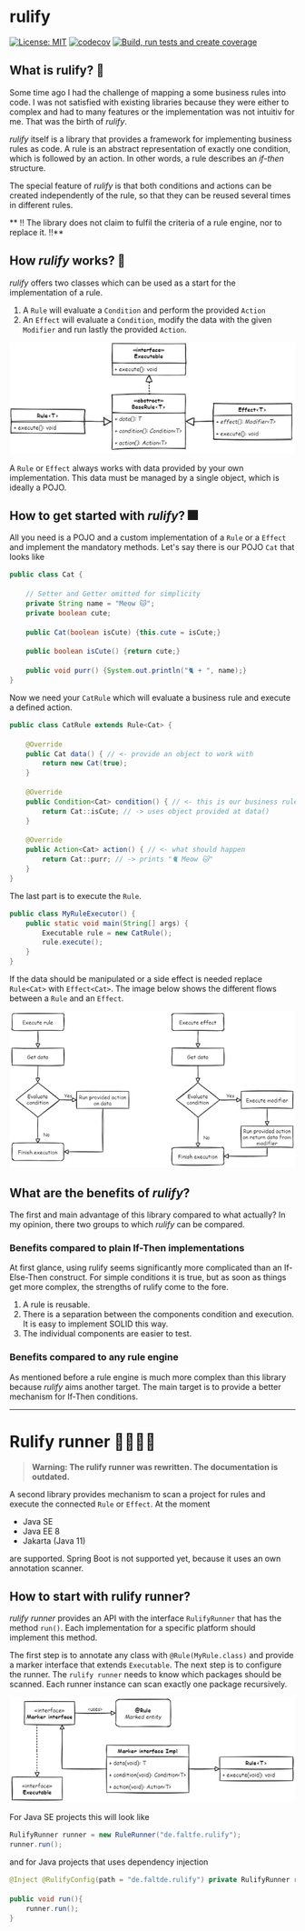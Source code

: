 # rulify

[![License: MIT](https://img.shields.io/badge/License-MIT-yellow.svg)](https://opensource.org/licenses/MIT)
[![codecov](https://codecov.io/gh/faltfe/rulify/branch/develop/graph/badge.svg?token=8KSNJFNNFU)](https://codecov.io/gh/faltfe/rulify)
[![Build, run tests and create coverage](https://github.com/faltfe/rulify/actions/workflows/build-test-coverage.yml/badge.svg)](https://github.com/faltfe/rulify/actions/workflows/build-test-coverage.yml)

## What is rulify? 🤔

Some time ago I had the challenge of mapping a some business rules into code. I
was not satisfied with existing libraries because they were either to complex
and had to many features or the implementation was not intuitiv for me. That was
the birth of _rulify_.

_rulify_ itself is a library that provides a framework for implementing
business rules as code. A rule is an abstract representation of exactly one 
condition, which is followed by an action. In other words, a rule describes 
an _if-then_ structure.

The special feature of _rulify_ is that both conditions and actions can be
created independently of the rule, so that they can be reused several times in
different rules.

** ‼ The library does not claim to fulfil the criteria of a rule engine, 
nor to replace it. ‼**

## How _rulify_ works? 🔨

_rulify_ offers two classes which can be used as a start for the implementation
of a rule.

1. A `Rule` will evaluate a `Condition` and perform the provided `Action`
2. An `Effect` will evaluate a `Condition`, modify the data with the given
   `Modifier` and run lastly the provided `Action`.

![rulify-api-uml](assets/rulify-api-uml.png)

A `Rule` or `Effect` always works with data provided by your own implementation.
This data must be managed by a single object, which is ideally a POJO.

## How to get started with _rulify_? 🎆

All you need is a POJO and a custom implementation of a `Rule` or a `Effect`
and implement the mandatory methods. Let's say there is our POJO `Cat` that
looks like

```java
public class Cat {

    // Setter and Getter omitted for simplicity
    private String name = "Meow 🐱";
    private boolean cute;

    public Cat(boolean isCute) {this.cute = isCute;}

    public boolean isCute() {return cute;}

    public void purr() {System.out.println("🐈 + ", name);}
}
```

Now we need your `CatRule` which will evaluate a business rule and execute a 
defined action.

```java
public class CatRule extends Rule<Cat> {

    @Override
    public Cat data() { // <- provide an object to work with
        return new Cat(true);
    }

    @Override
    public Condition<Cat> condition() { // <- this is our business rule
        return Cat::isCute; // -> uses object provided at data()
    }

    @Override
    public Action<Cat> action() { // <- what should happen
        return Cat::purr; // -> prints "🐈 Meow 🐱"
    }
}
```

The last part is to execute the `Rule`.

```java
public class MyRuleExecutor() {
    public static void main(String[] args) {
        Executable rule = new CatRule();
        rule.execute();
    }
}
```

If the data should be manipulated or a side effect is needed replace 
`Rule<Cat>` with `Effect<Cat>`. The image below shows the different flows 
between a `Rule` and an `Effect`.

![rulify-rule-effect-flow](assets/rulify-rule-effect-flow.drawio.png)

## What are the benefits of _rulify_?

The first and main advantage of this library compared to what actually? In my
opinion, there two groups to which _rulify_ can be compared.

### Benefits compared to plain If-Then implementations

At first glance, using rulify seems significantly more complicated than an
If-Else-Then construct. For simple conditions it is true, but as soon as things
get more complex, the strengths of rulify come to the fore.

1. A rule is reusable.
2. There is a separation between the components condition and execution. It 
   is easy to implement SOLID this way.
3. The individual components are easier to test.

### Benefits compared to any rule engine

As mentioned before a rule engine is much more complex than this library
because _rulify_ aims another target. The main target is to provide a better
mechanism for If-Then conditions.

---

# Rulify runner 🏃‍♂️🏃‍♀️

> **Warning: The rulify runner was rewritten. The documentation is outdated.**

A second library provides mechanism to scan a project for rules and execute the
connected `Rule` or `Effect`. At the moment

- Java SE
- Java EE 8
- Jakarta (Java 11)

are supported. Spring Boot is not supported yet, because it uses an own
annotation scanner.

## How to start with rulify runner?

_rulify runner_ provides an API with the interface `RulifyRunner` that has the
method `run()`. Each implementation for a specific platform should implement
this method.

The first step is to annotate any class with `@Rule(MyRule.class)` and provide a
marker interface that extends `Executable`. The next step is to configure the
runner. The `rulify runner` needs to know which packages should be scanned. Each
runner instance can scan exactly one package recursively.

![rulify-runner](assets/rulify-runner-uml.drawio.png)

For Java SE projects this will look like

```java
RulifyRunner runner = new RuleRunner("de.faltfe.rulify");
runner.run();
```

and for Java projects that uses dependency injection

```java
@Inject @RulifyConfig(path = "de.faltde.rulify") private RulifyRunner runner;

public void run(){
    runner.run();
}
```
